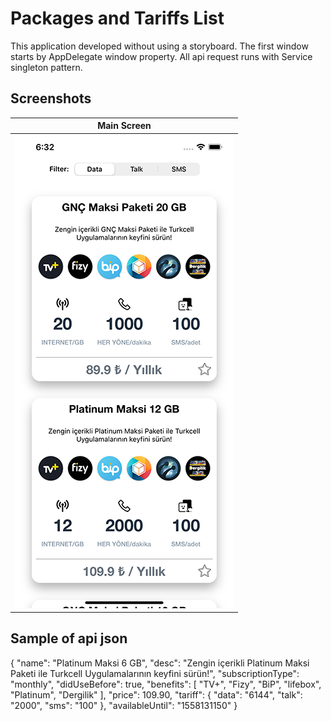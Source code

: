 # Packages and Tariffs List
This application developed without using a storyboard. The first window starts by AppDelegate window property. All api request runs with Service singleton pattern.

## Screenshots
| Main Screen      | 
|:----------------:|
| ![main-screen][] |

## Sample of api json
{
  "name": "Platinum Maksi 6 GB",
  "desc": "Zengin içerikli Platinum Maksi Paketi ile Turkcell Uygulamalarının keyfini sürün!",
  "subscriptionType": "monthly",
  "didUseBefore": true,
  "benefits": [
    "TV+",
    "Fizy",
    "BiP",
    "lifebox",
    "Platinum",
    "Dergilik"
  ],
  "price": 109.90,
  "tariff": {
    "data": "6144",
    "talk": "2000",
    "sms": "100"
  },
  "availableUntil": "1558131150"
}

[main-screen]: https://github.com/perpeer/PackagesAndTariffs/blob/master/images/MainScreen.png?raw=true